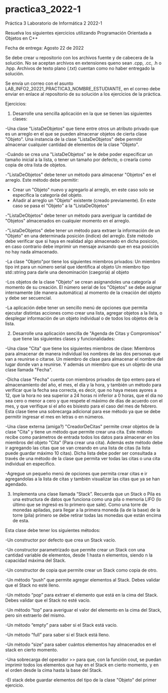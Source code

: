 # practica3_2022-1
Práctica 3 Laboratorio de Informática 2 2022-1

Resuelva los siguientes ejercicios utilizando Programación Orientada a Objetos en C++

Fecha de entrega: Agosto 22 de 2022

Se debe crear u repositorio con los archivos fuente y de cabecera de la solución. No se aceptan archivos en extensiones queno sean .cpp, .cc, .h o .hpp. Archivos de texto plano (.txt) cuentan como no haber entregado la solución.

Se envía un correo con el asunto LAB_INFO2_20221_PRACTICA3_NOMBRE_ESTUDIANTE, en el correo debe enviar en enlace al repositorio de su solución a los ejercicios de la práctica.

Ejercicios:

1. Desarrolle una sencilla aplicación en la que se tienen las siguientes clases:

-Una clase "ListaDeObjetos" que tiene entre otros un atributo privado que es un arreglo en el que se pueden almacenar objetos de cierta clase "Objeto". Una instancia de la clase "ListaDeObjetos" debe permitir almacenar cualquier cantidad de elementos de la clase "Objeto".

-Cuándo se crea una "ListaDeObjetos" se le debe poder especificar un tamaño inicial a la lista, o tener un tamaño por defecto, o crearla como copia de otra lista de objetos.

-"ListaDeObjetos" debe tener un método para almacenar "Objetos" en el arreglo. Este método debe permitir:
<ul>
<li>Crear un "Objeto" nuevo y agregarlo al arreglo, en este caso solo se especifica la categoría del objeto.</li>
<li>Añadir al arreglo un "Objeto" existente (creado previamente). En este caso se pasa el "Objeto" a la "ListaDeObjetos"</li>
</ul>

-"ListaDeObjetos" debe tener un método para averiguar la cantidad de "Objetos" almacenados en cualquier momento en el arreglo.

-"ListaDeObjetos" debe tener un método para extraer la información de un "Objeto" en una determinada posición (índice) del arreglo. Este método debe verificar que si haya en realidad algo almacenado en dicha posición, en caso contrario debe imprimir un mensaje avisando que en esa posición no hay nada almacenado.

-La clase "Objeto"por tiene los siguientes miembros privados: Un miembro tipo int para un número serial que identifica al objeto
Un miembro tipo std::string para darle una denominación (caegoría) al objeto

-Los objetos de la clase "Objeto" se crean asignandoles una categoría al momento de su creación. El número serial de los "Objetos" se debe asignar internamente (de manera automática) al momento de la creación del objeto y debe ser secuencial.

-La aplicación debe tener un sencillo menú de opciones que permita ejecutar distintas acciones como crear una lista, agregar objetos a la lista, o desplegar información de un objeto individual o de todos los objetos de la lista.

2. Desarrolle una aplicación sencilla de "Agenda de Citas y Compromisos" que tiene las siguientes clases y funcionalidades:

-Una clase "Cita" que tiene los siguientes miembros de clase: Miembros para almacenar de manera individual los nombres de las dos personas que van a reunirse o citarse. Un miembro de clase para almacenar el nombre del lugar donde van a reunirse. Y además un miembro que es un objeto de una clase llamada "Fecha".

-Dicha clase "Fecha" cuenta con miembros privados de tipo entero para el almacenamiento del año, el mes, el día y la hora, y también un método para verificar que la fecha sea correcta, es decir, que no haya meses ayores a 12, que la hora no sea superior a 24 horas ni inferior a 0 horas, que el día no sea cero o menor a cero y que respete el máximo de días de acuerdo con el mes, y que verifique si el año es bisiesto para el caso del mes de febrero. Esta clase tiene una sobrecarga adicional para ese método ya que se debe permitir ingresar el mes en letras o en números.

-Una clase externa (amiga?) "CreadorDeCitas" permite crear objetos de la clase "Cita" y tiene un método que permite crear una cita. Este método recibe como parámetros de entrada todos los datos para almacenar en los miembros del objeto "Cita" (Para crear una cita). Además este método debe ir agregando las citas que se van creando en una lista de citas (la lista puede guardar máximo 10 citas). Dicha lista debe poder ser consultada a través de una método de la clase que permita ver todas las citas o una cita individual en específico.

-Agregue un pequeño menú de opciones que permita crear citas e ir agregandolas a la lista de citas y también visualizar las citas que ya se han agendado.

3. Implementa una clase llamada “Stack”. Recuerda que un Stack o Pila es una estructura de datos que funciona como una pila o memoria LIFO (lo último que se ingresó es lo primero que sale). Como una torre de monedas apiladas, para llegar a la primera moneda (la de la base) de la torre (pila) primero se debe retirar todas las monedas que están encima de esta.

Esta clase debe tener los siguientes métodos:

-Un constructor por defecto que crea un Stack vacío.

-Un constructor parametrizado que permite crear un Stack con una cantidad variable de elementos, desde 1 hasta n elementos, siendo n la capacidad máxima del Stack.

-Un constructor de copia que permite crear un Stack como copia de otro.

-Un método “push” que permite agregar elementos al Stack. Debes validar que el Stack no esté lleno.

-Un método “pop” para extraer el elemento que está en la cima del Stack. Debes validar que el Stack no esté vacío.

-Un método “top” para averiguar el valor del elemento en la cima del Stack, pero sin extraerlo del mismo.

-Un método “empty” para saber si el Stack está vacío.

-Un método “full” para saber si el Stack está lleno.

-Un método “size” para saber cuántos elementos hay almacenados en el stack en cierto momento.

-Una sobrecarga del operador >> para que, con la función cout, se puedan imprimir todos los elementos que hay en el Stack en cierto momento, y en el orden desde la cima hasta la base del Stack.

-El stack debe guardar elementos del tipo de la clase "Objeto" del primer ejercicio.
